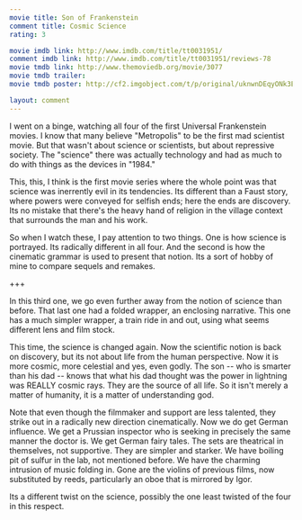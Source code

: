 ```yaml
---
movie title: Son of Frankenstein
comment title: Cosmic Science
rating: 3

movie imdb link: http://www.imdb.com/title/tt0031951/
comment imdb link: http://www.imdb.com/title/tt0031951/reviews-78
movie tmdb link: http://www.themoviedb.org/movie/3077
movie tmdb trailer: 
movie tmdb poster: http://cf2.imgobject.com/t/p/original/uknwnDEqyONk3EkhuYXq5utn6M2.jpg

layout: comment
---
```


I went on a binge, watching all four of the first Universal Frankenstein movies. I know that many believe "Metropolis" to be the first mad scientist movie. But that wasn't about science or scientists, but about repressive society. The "science" there was actually technology and had as much to do with things as the devices in "1984." 

This, this, I think is the first movie series where the whole point was that science was inerrently evil in its tendencies. Its different than a Faust story, where powers were conveyed for selfish ends; here the ends are discovery. Its no mistake that there's the heavy hand of religion in the village context that surrounds the man and his work.

So when I watch these, I pay attention to two things. One is how science is portrayed. Its radically different in all four. And the second is how the cinematic grammar is used to present that notion. Its a sort of hobby of mine to compare sequels and remakes.

+++

In this third one, we go even further away from the notion of science than before. That last one had a folded wrapper, an enclosing narrative. This one has a much simpler wrapper, a train ride in and out, using what seems different lens and film stock.

This time, the science is changed again. Now the scientific notion is back on discovery, but its not about life from the human perspective. Now it is more cosmic, more celestial and yes, even godly. The son -- who is smarter than his dad -- knows that what his dad thought was the power in lightning was REALLY cosmic rays. They are the source of all life. So it isn't merely a matter of humanity, it is a matter of understanding god. 

Note that even though the filmmaker and support are less talented, they strike out in a radically new direction cinematically. Now we do get German influence. We get a Prussian inspector who is seeking in precisely the same manner the doctor is. We get German fairy tales. The sets are theatrical in themselves, not supportive. They are simpler and starker. We have boiling pit of sulfur in the lab, not mentioned before. We have the charming intrusion of music folding in. Gone are the violins of previous films, now substituted by reeds, particularly an oboe that is mirrored by Igor.

Its a different twist on the science, possibly the one least twisted of the four in this respect.